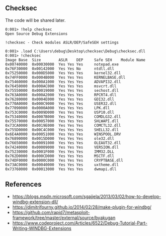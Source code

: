 
## Checksec

The code will be shared later.

```
0:001> !help checksec
Open Source Debug Extensions

!checksec - Check modules ASLR/DEP/SafeSEH settings
```

```
0:001> .load C:\Users\debug\Desktop\checksec\Debug\checksec.dll
0:001> !checksec
Image Base 	Size 		ASLR 	DEP 	Safe SEH 	Module Name 
0x00740000 	0x00030000	Yes	Yes	Yes		notepad.exe 
0x76F30000 	0x00142000	Yes	Yes	No		ntdll.dll 
0x75250000 	0x000D5000	Yes	Yes	Yes		kernel32.dll 
0x74FF0000 	0x0004B000	Yes	Yes	Yes		KERNELBASE.dll 
0x75460000 	0x000A1000	Yes	Yes	Yes		ADVAPI32.dll 
0x76450000 	0x000AC000	Yes	Yes	Yes		msvcrt.dll 
0x75550000 	0x00019000	Yes	Yes	Yes		sechost.dll 
0x763A0000 	0x000A2000	Yes	Yes	Yes		RPCRT4.dll 
0x76280000 	0x0004E000	Yes	Yes	Yes		GDI32.dll 
0x770A0000 	0x000C9000	Yes	Yes	Yes		USER32.dll 
0x77090000 	0x0000A000	Yes	Yes	Yes		LPK.dll 
0x753C0000 	0x0009D000	Yes	Yes	Yes		USP10.dll 
0x75340000 	0x0007B000	Yes	Yes	Yes		COMDLG32.dll 
0x75570000 	0x00057000	Yes	Yes	Yes		SHLWAPI.dll 
0x73CA0000 	0x0019E000	Yes	Yes	Yes		COMCTL32.dll 
0x755D0000 	0x00C4C000	Yes	Yes	Yes		SHELL32.dll 
0x6E4A0000 	0x00051000	Yes	Yes	Yes		WINSPOOL.DRV 
0x76890000 	0x0015D000	Yes	Yes	Yes		ole32.dll 
0x76650000 	0x00091000	Yes	Yes	Yes		OLEAUT32.dll 
0x74240000 	0x00009000	Yes	Yes	Yes		VERSION.dll 
0x75230000 	0x0001F000	Yes	Yes	Yes		IMM32.DLL 
0x762D0000 	0x000CD000	Yes	Yes	Yes		MSCTF.dll 
0x74DF0000 	0x0000C000	Yes	Yes	Yes		CRYPTBASE.dll 
0x73AC0000 	0x00040000	Yes	Yes	Yes		uxtheme.dll 
0x73760000 	0x00013000	Yes	Yes	Yes		dwmapi.dll 

```

## References

- https://blogs.msdn.microsoft.com/sgajjela/2013/03/02/how-to-develop-windbg-extension-dll/
- https://dimitrifourny.github.io/2014/02/28/make-plugin-for-windbg/
- https://github.com/rapid7/metasploit-framework/tree/master/external/source/byakugan
- https://www.codeproject.com/Articles/6522/Debug-Tutorial-Part-Writing-WINDBG-Extensions